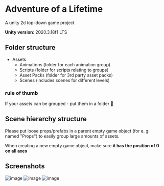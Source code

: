 # Adventure of a Lifetime
A unity 2d top-down game project

**Unity version**: 2020.3.18f1 LTS

## Folder structure

- Assets
	- Animations (folder for each animation group)
	- Scripts (folder for scripts relating to groups)
	- Asset Packs (folder for 3rd party asset packs)
	- Scenes (includes scenes for different levels)

### rule of thumb
If your assets can be grouped - put them in a folder :cowboy_hat_face:

## Scene hierarchy structure
Please put loose props/prefabs in a parent empty game object (for e. g. named "Props") to easily group large amounts of assets.

When creating a new empty game object, make sure **it has the position of 0 on all axes**

## Screenshots
![image](https://user-images.githubusercontent.com/43152072/149429249-b67691ce-1ba8-4253-a37c-b3f817ea5ecd.png)
![image](https://user-images.githubusercontent.com/43152072/149429230-05f7a195-49a4-446b-826f-b6b4aa23157c.png)
![image](https://user-images.githubusercontent.com/43152072/149429260-b6c194e0-e6cf-41da-a8db-aa88bd15549d.png)

